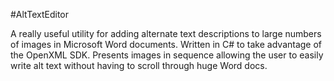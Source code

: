 #AltTextEditor

A really useful utility for adding alternate text descriptions to large numbers of images in Microsoft Word documents. Written in C# to take advantage of the OpenXML SDK. Presents images in sequence allowing the user to easily write alt text without having to scroll through huge Word docs.
